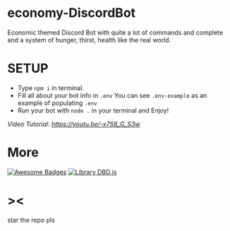 # economy-DiscordBot
Economic themed Discord Bot with quite a lot of commands and complete and a system of hunger, thirst, health like the real world.

# SETUP
- Type ```npm i``` in terminal.
- Fill all about your bot info in ```.env``` You can see ```.env-example``` as an example of populating ```.env```
- Run your bot with `node .` in your terminal and Enjoy!

*Video Tutorial: https://youtu.be/-x7S6_G_S3w*

# More

[![Awesome Badges](https://img.shields.io/badge/Subscribe%20In-Youtube-red)](https://youtube.com/c/JastinCh)
[![Library DBD.js](https://img.shields.io/badge/Library-DBD.js-blue)](https://dbd.leref.ga)

# ><
star the repo pls
